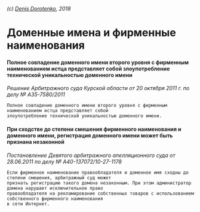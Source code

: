 *(c) [Denis Dorotenko](http://linkedin.com/in/dorotenko/), 2018*

# Доменные имена и фирменные наименования

#### Полное совпадение доменного имени второго уровня с фирменным наименованием истца представляет собой злоупотребление технической уникальностью доменного имени
*Решение Арбитражного суда Курской области от 20 октября 2011 г. по делу № А35-7580/2011*
```
Полное совпадение доменного имени второго уровня с фирменным наименованием истца представляет собой 
злоупотребление технической уникальностью доменного имени.
```


#### При сходстве до степени смешения фирменного наименования и доменного имени, регистрация доменного имени может быть признана незаконной
*Постановление Девятого арбитражного апелляционного суда от 28.06.2011 по делу № А40-137072/10-27-1178*
```
Если фирменное наименование правообладателя и доменное имя сходны до степени смешения, арбитражный суд может 
признать регистрацию такого домена незаконным. При этом администратор домена нарушает исключительное право 
правообладателя на рекламирование собственных товаров с использованием собственного фирменного наименования 
в сети Интернет.
```
